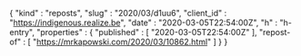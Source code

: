 {
  "kind" : "reposts",
  "slug" : "2020/03/d1uu6",
  "client_id" : "https://indigenous.realize.be",
  "date" : "2020-03-05T22:54:00Z",
  "h" : "h-entry",
  "properties" : {
    "published" : [ "2020-03-05T22:54:00Z" ],
    "repost-of" : [ "https://mrkapowski.com/2020/03/10862.html" ]
  }
}
